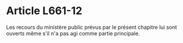 # Article L661-12

Les recours du ministère public prévus par le présent chapitre lui sont ouverts même s'il n'a pas agi comme partie principale.
